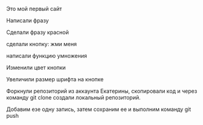 Это мой первый сайт

Написали фразу

Сделали фразу красной

сделали кнопку: жми меня

написали функцию умножения

Изменили цвет кнопки

Увеличили размер шрифта на кнопке

Форкнули репозиторий из аккаунта Екатерины, скопировали код и через команду git clone создали локальный репозиторий.

Добавим езе одну запись, затем сохраним ее и выполним команду git push

